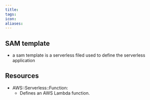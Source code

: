 ```yaml
---
title: 
tags: 
icon: 
aliases: 
---
```

## SAM template
- a sam template is a serverless filed used to define the serverless application

## Resources
- AWS::Serverless::Function:
	- Defines an AWS Lambda function.